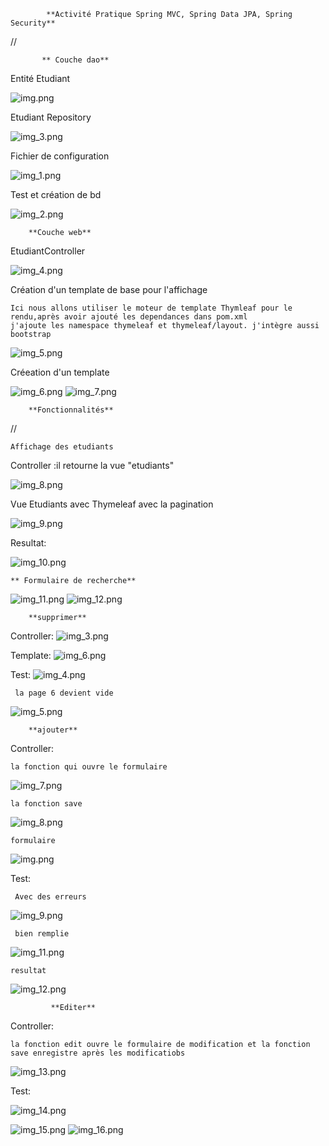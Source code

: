             **Activité Pratique Spring MVC, Spring Data JPA, Spring Security**

//

           ** Couche dao**

Entité Etudiant

![img.png](images/img.png)

Etudiant Repository

![img_3.png](images/img_3.png)

Fichier de configuration

![img_1.png](images/img_1.png)

Test et création de bd

![img_2.png](images/img_2.png)


        **Couche web**

EtudiantController

![img_4.png](images/img_4.png)

Création d'un template de base pour l'affichage

    Ici nous allons utiliser le moteur de template Thymleaf pour le rendu,après avoir ajouté les dependances dans pom.xml
    j'ajoute les namespace thymeleaf et thymeleaf/layout. j'intègre aussi bootstrap

![img_5.png](images/img_5.png)

Créeation d'un template

![img_6.png](images/img_6.png)
![img_7.png](images/img_7.png)

        **Fonctionnalités**
// 

    Affichage des etudiants

Controller :il retourne la vue "etudiants" 

![img_8.png](images/img_8.png)

Vue Etudiants avec Thymeleaf avec la pagination

![img_9.png](images/img_9.png)

Resultat:

![img_10.png](images/img_10.png)

    ** Formulaire de recherche**

![img_11.png](images/img_11.png)
![img_12.png](images/img_12.png)

        **supprimer**

Controller:
 ![img_3.png](images/img_3.png)

Template:
![img_6.png](images/img_6.png)

Test:
![img_4.png](images/img_4.png)

     la page 6 devient vide
![img_5.png](images/img_5.png)


        **ajouter**

Controller:

    la fonction qui ouvre le formulaire
![img_7.png](images/img_7.png)

    la fonction save
![img_8.png](images/img_8.png)

    formulaire 
![img.png](images/img.png)


Test:

     Avec des erreurs
![img_9.png](images/img_9.png)

     bien remplie
![img_11.png](images/img_11.png)
 
    resultat
![img_12.png](images/img_12.png)


             **Editer**

Controller:

    la fonction edit ouvre le formulaire de modification et la fonction save enregistre après les modificatiobs
![img_13.png](images/img_13.png)

Test:

![img_14.png](images/img_14.png)

![img_15.png](images/img_15.png)
![img_16.png](images/img_16.png)





